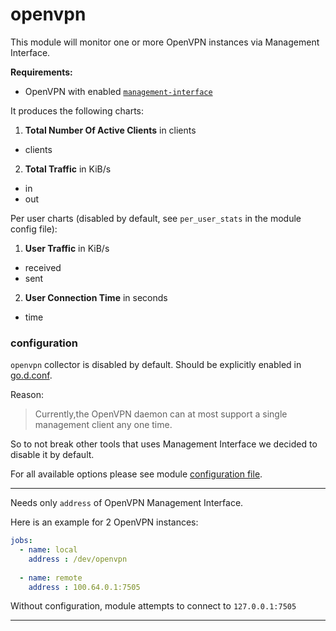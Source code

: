 # openvpn

This module will monitor one or more OpenVPN instances via Management Interface.

**Requirements:**
 * OpenVPN with enabled [`management-interface`](https://openvpn.net/community-resources/management-interface/)


It produces the following charts:

1. **Total Number Of Active Clients** in clients
 * clients

2. **Total Traffic** in KiB/s
 * in
 * out
 
Per user charts (disabled by default, see `per_user_stats` in the module config file):

1. **User Traffic** in KiB/s
 * received
 * sent

2. **User Connection Time** in seconds
 * time
 
 
### configuration

`openvpn` collector is disabled by default. Should be explicitly enabled in [go.d.conf](https://github.com/netdata/go.d.plugin/blob/master/config/go.d.conf).

Reason:
 >  Currently,the OpenVPN daemon can at most support a single management client any one time.

So to not break other tools that uses Management Interface we decided to disable it by default.

For all available options please see module [configuration file](https://github.com/netdata/go.d.plugin/blob/master/config/go.d/openvpn.conf).
___

Needs only `address` of OpenVPN Management Interface.

Here is an example for 2 OpenVPN instances:

```yaml
jobs:
  - name: local
    address : /dev/openvpn
      
  - name: remote
    address : 100.64.0.1:7505
```

Without configuration, module attempts to connect to `127.0.0.1:7505`

---

